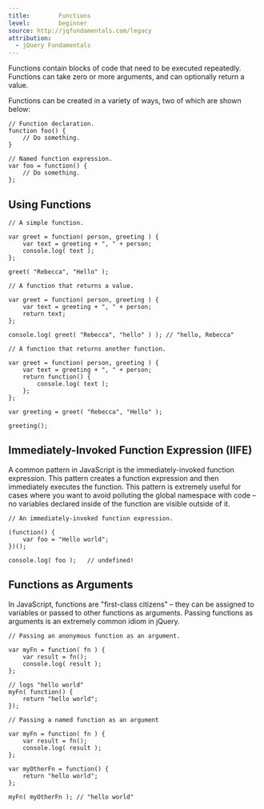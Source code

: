 ```yaml
---
title:        Functions
level:        beginner
source: http://jqfundamentals.com/legacy
attribution:
  - jQuery Fundamentals
---
```


Functions contain blocks of code that need to be executed repeatedly. Functions can take zero or more arguments, and can optionally return a value.

Functions can be created in a variety of ways, two of which are shown below:

```
// Function declaration.
function foo() {
	// Do something.
}
```

```
// Named function expression.
var foo = function() {
	// Do something.
};
```

## Using Functions

```
// A simple function.

var greet = function( person, greeting ) {
	var text = greeting + ", " + person;
	console.log( text );
};

greet( "Rebecca", "Hello" );
```

```
// A function that returns a value.

var greet = function( person, greeting ) {
	var text = greeting + ", " + person;
	return text;
};

console.log( greet( "Rebecca", "hello" ) ); // "hello, Rebecca"
```

```
// A function that returns another function.

var greet = function( person, greeting ) {
	var text = greeting + ", " + person;
	return function() {
		console.log( text );
	};
};

var greeting = greet( "Rebecca", "Hello" );

greeting();
```

## Immediately-Invoked Function Expression (IIFE)

A common pattern in JavaScript is the immediately-invoked function expression. This pattern creates a function expression and then immediately executes the function. This pattern is extremely useful for cases where you want to avoid polluting the global namespace with code – no variables declared inside of the function are visible outside of it.

```
// An immediately-invoked function expression.

(function() {
	var foo = "Hello world";
})();

console.log( foo );   // undefined!
```

## Functions as Arguments

In JavaScript, functions are "first-class citizens" – they can be assigned to variables or passed to other functions as arguments. Passing functions as arguments is an extremely common idiom in jQuery.

```
// Passing an anonymous function as an argument.

var myFn = function( fn ) {
	var result = fn();
	console.log( result );
};

// logs "hello world"
myFn( function() {
	return "hello world";
});
```

```
// Passing a named function as an argument

var myFn = function( fn ) {
	var result = fn();
	console.log( result );
};

var myOtherFn = function() {
	return "hello world";
};

myFn( myOtherFn ); // "hello world"
```
